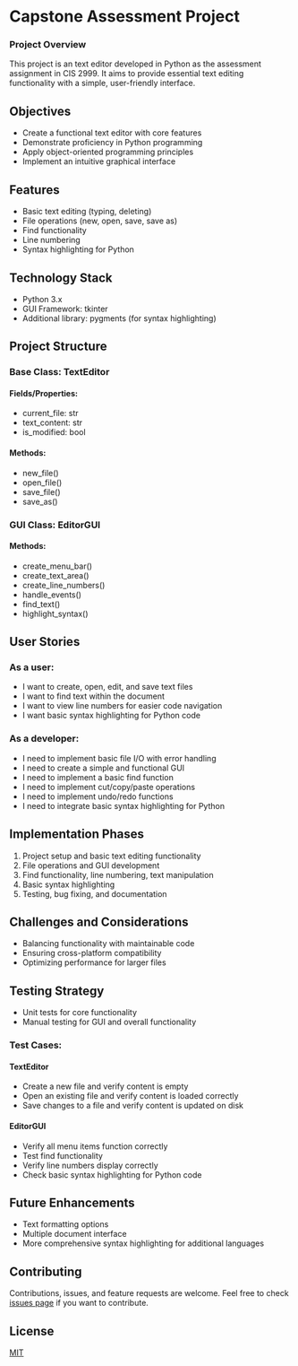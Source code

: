 # Capstone Assessment Project

### Project Overview
This project is an text editor developed in Python as the assessment assignment in CIS 2999. It aims to provide essential text editing functionality with a simple, user-friendly interface.

## Objectives
- Create a functional text editor with core features
- Demonstrate proficiency in Python programming
- Apply object-oriented programming principles
- Implement an intuitive graphical interface

## Features
- Basic text editing (typing, deleting)
- File operations (new, open, save, save as)
- Find functionality
- Line numbering
- Syntax highlighting for Python

## Technology Stack
- Python 3.x
- GUI Framework: tkinter
- Additional library: pygments (for syntax highlighting)

## Project Structure

### Base Class: TextEditor
#### Fields/Properties:
- current_file: str
- text_content: str
- is_modified: bool
#### Methods:
- new_file()
- open_file()
- save_file()
- save_as()

### GUI Class: EditorGUI
#### Methods:
- create_menu_bar()
- create_text_area()
- create_line_numbers()
- handle_events()
- find_text()
- highlight_syntax()

## User Stories

### As a user:
- I want to create, open, edit, and save text files
- I want to find text within the document
- I want to view line numbers for easier code navigation
- I want basic syntax highlighting for Python code

### As a developer:
- I need to implement basic file I/O with error handling
- I need to create a simple and functional GUI
- I need to implement a basic find function
- I need to implement cut/copy/paste operations
- I need to implement undo/redo functions
- I need to integrate basic syntax highlighting for Python

## Implementation Phases
1. Project setup and basic text editing functionality
2. File operations and GUI development
3. Find functionality, line numbering, text manipulation
4. Basic syntax highlighting
5. Testing, bug fixing, and documentation

## Challenges and Considerations
- Balancing functionality with maintainable code
- Ensuring cross-platform compatibility
- Optimizing performance for larger files

## Testing Strategy
- Unit tests for core functionality
- Manual testing for GUI and overall functionality

### Test Cases:
#### TextEditor
- Create a new file and verify content is empty
- Open an existing file and verify content is loaded correctly
- Save changes to a file and verify content is updated on disk

#### EditorGUI
- Verify all menu items function correctly
- Test find functionality
- Verify line numbers display correctly
- Check basic syntax highlighting for Python code

## Future Enhancements
- Text formatting options
- Multiple document interface
- More comprehensive syntax highlighting for additional languages

## Contributing
Contributions, issues, and feature requests are welcome. Feel free to check [issues page](link_to_issues_page) if you want to contribute.

## License
[MIT](https://choosealicense.com/licenses/mit/) 